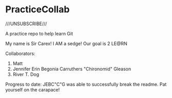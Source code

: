 # PracticeCollab

///UNSUBSCRIBE///

A practice repo to help learn Git


My name is Sir Carex!  I AM a sedge!  Our goal is 2 LE@RN

Collaborators: 
1) Matt 
3) Jennifer Erin Begonia Carruthers "Chironomid" Gleason
4) River T. Dog

Progress to date:
JEBC"C"G was able to successfully break the readme.  Pat yourself on the carapace! 
